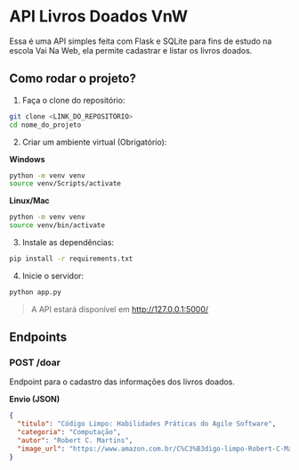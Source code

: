 # API Livros Doados VnW

Essa é uma API simples feita com Flask e SQLite para fins de estudo na escola Vai Na Web, ela permite cadastrar e listar os livros doados.

## Como rodar o projeto?

1. Faça o clone do repositório:

```bash
git clone <LINK_DO_REPOSITÓRIO>
cd nome_do_projeto
```

2. Criar um ambiente virtual (Obrigatório):

**Windows**

```bash
python -m venv venv
source venv/Scripts/activate
```

**Linux/Mac**

```bash
python -m venv venv
source venv/bin/activate
```

3. Instale as dependências:

```bash
pip install -r requirements.txt
```

4. Inicie o servidor:

```bash
python app.py
```

> A API estará disponível em http://127.0.0.1:5000/

## Endpoints

### POST /doar

Endpoint para o cadastro das informações dos livros doados.

**Envio (JSON)**

```json
{
  "titulo": "Código Limpo: Habilidades Práticas do Agile Software",
  "categoria": "Computação",
  "autor": "Robert C. Martins",
  "image_url": "https://www.amazon.com.br/C%C3%B3digo-limpo-Robert-C-Martin/dp/8576082675/ref=sr_1_5?crid=1Q9YJ2PDGQCUB&dib=eyJ2IjoiMSJ9.LWKFR6v6o5UJzzTXfiQSfeFyGj95n3RapxBRarYa_UgEEC_JWIHZpAOU9MnjSp5GaSkeviKI3AIthfDNk0mo9_72tunqefLBkX00X_V6AdI65AaMV3dDQ0JFX-EBjl978SkiRbAOzHEpxOwABMS_km6x83xopX0zdeUxyQFLC-yJPhFR4N4O3_U6H-4P8L9Jitu1rMukDFEKKxa-T56ZfEKbh0kDpz38Ubv89c3L1_TWAbcqxq3TugnE40QDqkfFKPI6KfvyQW0rTwyv-u9DXVu-XdCicqGIIvYTHbIZIS-2cBTUZk8Doz5x8k33BntpCXoI331S6O5kdvTi_xuDybxn0V0trQEtfrnuHaFfmeq4H86eOjkjs4cVoUEEq_URDSDhrqdbbtRbAf7aha-vpcP9HEnyPZypfBIQTGgKAy8Lv9FvJ06EBKeAMaH12SIU.n2xOws6ggkAPV6bBDtXypnS_Tdk9ZRftMZKSxacGAN4&dib_tag=se&keywords=livros+sobre+programa%C3%A7%C3%A3o&qid=1742433109&sprefix=livros+sobre+pro%2Caps%2C259&sr=8-5&ufe=app_do%3Aamzn1.fos.6d798eae-cadf-45de-946a-f477d47705b9#detailBullets_feature_div"
}
```
